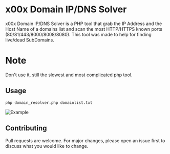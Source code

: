 # x00x Domain IP/DNS Solver

x00x Domain IP/DNS Solver is a PHP tool that grab the IP Address and the Host Name of a domains list and scan the most HTTP/HTTPS known ports (80/81/443/8000/8008/8080).
This tool was made to help for finding live/dead SubDomains.

# Note
Don't use it, still the slowest and most complicated php tool.

## Usage

```
php domain_resolver.php domainlist.txt
```

![Example](https://i.ibb.co/jrJbYKT/Screenshot-06-04-2020-01-54-40.png)

## Contributing
Pull requests are welcome. For major changes, please open an issue first to discuss what you would like to change.
